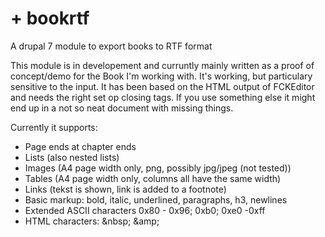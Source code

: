 # +  bookrtf
A drupal 7 module to export books to RTF format

This module is in developement and curruntly mainly written as a proof of concept/demo for the Book I'm working with. It's working, but particulary sensitive to the input. It has been based on the HTML output of FCKEditor and needs the right set op closing tags. If you use something else it might end up in a not so neat document with missing things.

Currently it supports:
- Page ends at chapter ends
- Lists (also nested lists)
- Images (A4 page width only, png, possibly jpg/jpeg (not tested))
- Tables (A4 page width only, columns all have the same width)
- Links (tekst is shown, link is added to a footnote)
- Basic markup: bold, italic, underlined, paragraphs, h3, newlines
- Extended ASCII characters 0x80 - 0x96; 0xb0; 0xe0 -0xff
- HTML characters: &amp;nbsp; &amp;amp;



